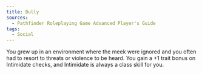 ```yaml
---
title: Bully
sources:
  - Pathfinder Roleplaying Game Advanced Player's Guide
tags:
  - Social
---
```


You grew up in an environment where the meek were ignored and you often had to resort to threats or violence to be heard. You gain a +1 trait bonus on Intimidate checks, and Intimidate is always a class skill for you.

